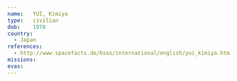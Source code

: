 ```yaml
---
name:	YUI, Kimiya
type:	civilian
dob:	1970
country:
  - Japan
references:
  - http://www.spacefacts.de/bios/international/english/yui_kimiya.htm
missions:
evas:
---
```

